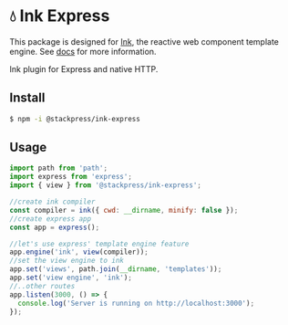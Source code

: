 # 💧 Ink Express

This package is designed for [Ink](https://github.com/stackpress/ink),
the reactive web component template engine. See [docs](https://github.com/stackpress/ink)
for more information.

Ink plugin for Express and native HTTP.

## Install

```bash
$ npm -i @stackpress/ink-express
```

## Usage

```js
import path from 'path';
import express from 'express';
import { view } from '@stackpress/ink-express';

//create ink compiler
const compiler = ink({ cwd: __dirname, minify: false });
//create express app
const app = express();

//let's use express' template engine feature
app.engine('ink', view(compiler));
//set the view engine to ink
app.set('views', path.join(__dirname, 'templates'));
app.set('view engine', 'ink');
//..other routes
app.listen(3000, () => {
  console.log('Server is running on http://localhost:3000');
});
```

